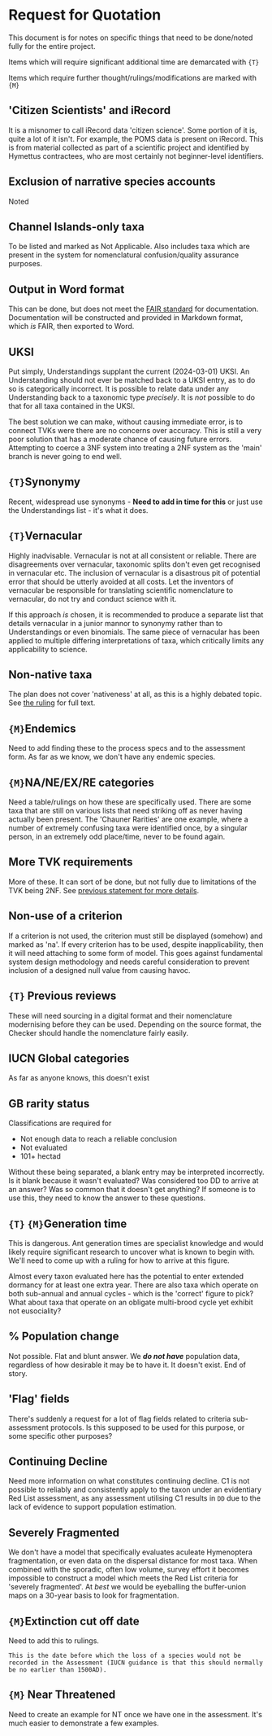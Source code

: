 # Request for Quotation
This document is for notes on specific things that need to be done/noted fully for the entire project.

Items which will require significant additional time are demarcated with `{T}`

Items which require further thought/rulings/modifications are marked with `{M}`

## 'Citizen Scientists' and iRecord
It is a misnomer to call iRecord data 'citizen science'. Some portion of it is, quite a lot of it isn't. For example, the POMS data is present on iRecord. This is from material collected as part of a scientific project and identified by Hymettus contractees, who are most certainly not beginner-level identifiers.

## Exclusion of narrative species accounts
Noted

## Channel Islands-only taxa
To be listed and marked as Not Applicable. Also includes taxa which are present in the system for nomenclatural confusion/quality assurance purposes.

## Output in Word format
This can be done, but does not meet the [FAIR standard](https://www.nature.com/articles/s41597-022-01710-x) for documentation. Documentation will be constructed and provided in Markdown format, which *is* FAIR, then exported to Word.

## UKSI
Put simply, Understandings supplant the current (2024-03-01) UKSI. An Understanding should not ever be matched back to a UKSI entry, as to do so is categorically incorrect. It is possible to relate data under any Understanding back to a taxonomic type *precisely*. It is *not* possible to do that for all taxa contained in the UKSI.

The best solution we can make, without causing immediate error, is to connect TVKs were there are no concerns over accuracy. This is still a very poor solution that has a moderate chance of causing future errors. Attempting to coerce a 3NF system into treating a 2NF system as the 'main' branch is never going to end well.

## `{T}`Synonymy
Recent, widespread use synonyms - **Need to add in time for this** or just use the Understandings list - it's what it does.

## `{T}`Vernacular
Highly inadvisable. Vernacular is not at all consistent or reliable. There are disagreements over vernacular, taxonomic splits don't even get recognised in vernacular etc. The inclusion of vernacular is a disastrous pit of potential error that should be utterly avoided at all costs. Let the inventors of vernacular be responsible for translating scientific nomenclature to vernacular, do not try and conduct science with it.

If this approach *is* chosen, it is recommended to produce a separate list that details vernacular in a junior mannor to synonymy rather than to Understandings or even binomials. The same piece of vernacular has been applied to multiple differing interpretations of taxa, which critically limits any applicability to science.

## Non-native taxa
The plan does not cover 'nativeness' at all, as this is a highly debated topic. See [the ruling](../rulings.md#nativeness) for full text.

## `{M}`Endemics
Need to add finding these to the process specs and to the assessment form. As far as we know, we don't have any endemic species.

## `{M}`NA/NE/EX/RE categories
Need a table/rulings on how these are specifically used. There are some taxa that are still on various lists that need striking off as never having actually been present. The 'Chauner Rarities' are one example, where a number of extremely confusing taxa were identified once, by a singular person, in an extremely odd place/time, never to be found again.

## More TVK requirements
More of these. It can sort of be done, but not fully due to limitations of the TVK being 2NF. See [previous statement for more details](#uksi).

## Non-use of a criterion
If a criterion is not used, the criterion must still be displayed (somehow) and marked as 'na'. If every criterion has to be used, despite inapplicability, then it will need attaching to some form of model. This goes against fundamental system design methodology and needs careful consideration to prevent inclusion of a designed null value from causing havoc.

## `{T}` Previous reviews
These will need sourcing in a digital format and their nomenclature modernising before they can be used. Depending on the source format, the Checker should handle the nomenclature fairly easily.

## IUCN Global categories
As far as anyone knows, this doesn't exist

## GB rarity status
Classifications are required for
 - Not enough data to reach a reliable conclusion
 - Not evaluated
 - 101+ hectad

Without these being separated, a blank entry may be interpreted incorrectly. Is it blank because it wasn't evaluated? Was considered too DD to arrive at an answer? Was so common that it doesn't get anything? If someone is to use this, they need to know the answer to these questions.

## `{T}` `{M}`Generation time
This is dangerous. Ant generation times are specialist knowledge and would likely require significant research to uncover what is known to begin with. We'll need to come up with a ruling for how to arrive at this figure.

Almost every taxon evaluated here has the potential to enter extended dormancy for at least one extra year. There are also taxa which operate on both sub-annual and annual cycles - which is the 'correct' figure to pick? What about taxa that operate on an obligate multi-brood cycle yet exhibit not eusociality?

## % Population change
Not possible. Flat and blunt answer. We ***do not have*** population data, regardless of how desirable it may be to have it. It doesn't exist. End of story.

## 'Flag' fields
There's suddenly a request for a lot of flag fields related to criteria sub-assessment protocols. Is this supposed to be used for this purpose, or some specific other purposes?

## Continuing Decline
Need more information on what constitutes continuing decline. C1 is not possible to reliably and consistently apply to the taxon under an evidentiary Red List assessment, as any assessment utilising C1 results in `DD` due to the lack of evidence to support population estimation.

## Severely Fragmented
We don't have a model that specifically evaluates aculeate Hymenoptera fragmentation, or even data on the dispersal distance for most taxa. When combined with the sporadic, often low volume, survey effort it becomes impossible to construct a model which meets the Red List criteria for 'severely fragmented'. At *best* we would be eyeballing the buffer-union maps on a 30-year basis to look for fragmentation.

## `{M}`Extinction cut off date
Need to add this to rulings.

`This is the date before which the loss of a species would not be recorded in the Assessment (IUCN guidance is that this should normally be no earlier than 1500AD).`

## `{M}` Near Threatened
Need to create an example for NT once we have one in the assessment. It's much easier to demonstrate a few examples.